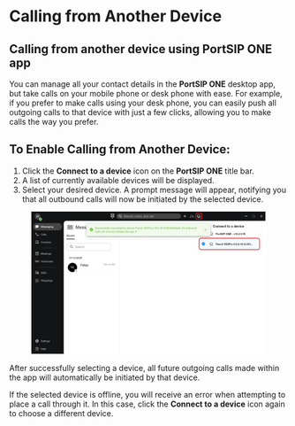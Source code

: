 # Calling from Another Device

## Calling from another device using PortSIP ONE app

You can manage all your contact details in the **PortSIP ONE** desktop app, but take calls on your mobile phone or desk phone with ease. For example, if you prefer to make calls using your desk phone, you can easily push all outgoing calls to that device with just a few clicks, allowing you to make calls the way you prefer.

## To Enable Calling from Another Device:

1. Click the **Connect to a device** icon on the **PortSIP ONE** title bar.
2. A list of currently available devices will be displayed.
3. Select your desired device. A prompt message will appear, notifying you that all outbound calls will now be initiated by the selected device.

<figure><img src="../../.gitbook/assets/portsip-one-calling-device.png" alt=""><figcaption></figcaption></figure>

After successfully selecting a device, all future outgoing calls made within the app will automatically be initiated by that device.

If the selected device is offline, you will receive an error when attempting to place a call through it. In this case, click the **Connect to a device** icon again to choose a different device.

